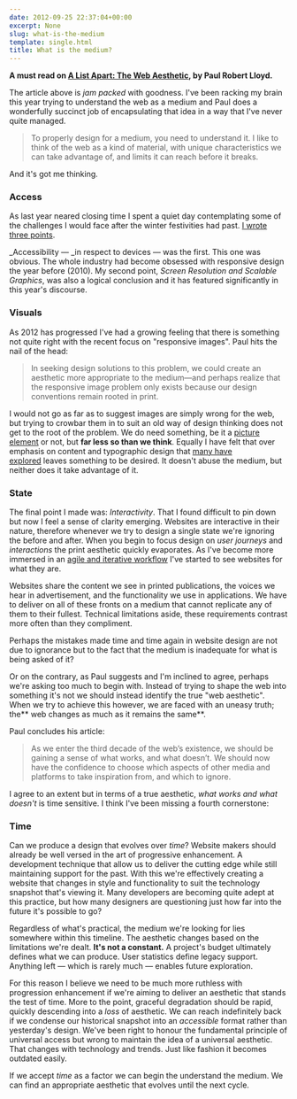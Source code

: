 ```yaml
---
date: 2012-09-25 22:37:04+00:00
excerpt: None
slug: what-is-the-medium
template: single.html
title: What is the medium?
---
```


**A must read on [A List Apart: The Web Aesthetic](http://www.alistapart.com/articles/the-web-aesthetic/), by Paul Robert Lloyd.**

The article above is _jam packed_ with goodness. I've been racking my brain this year trying to understand the web as a medium and Paul does a wonderfully succinct job of encapsulating that idea in a way that I've never quite managed.


<blockquote><p>To properly design for a medium, you need to understand it. I like to think of the web as a kind of material, with unique characteristics we can take advantage of, and limits it can reach before it breaks.</p></blockquote>


And it's got me thinking.


### Access


As last year neared closing time I spent a quiet day contemplating some of the challenges I would face after the winter festivities had past. [I wrote three points](http://dbushell.com/2011/12/15/web-design-2012-and-beyond/).

_Accessibility — _in respect to devices — was the first. This one was obvious. The whole industry had become obsessed with responsive design the year before (2010). My second point, _Screen Resolution and Scalable Graphics_, was also a logical conclusion and it has featured significantly in this year's discourse.


### Visuals


As 2012 has progressed I've had a growing feeling that there is something not quite right with the recent focus on "responsive images". Paul hits the nail of the head:


<blockquote><p>In seeking design solutions to this problem, we could create an aesthetic more appropriate to the medium—and perhaps realize that the responsive image problem only exists because our design conventions remain rooted in print.</p></blockquote>


I would not go as far as to suggest images are simply wrong for the web, but trying to crowbar them in to suit an old way of design thinking does not get to the root of the problem. We do need something, be it a [picture element](http://dvcs.w3.org/hg/html-proposals/raw-file/tip/responsive-images/responsive-images.html) or not, but **far less so than we think**. Equally I have felt that over emphasis on content and typographic design that [many have explored](http://dbushell.com/2012/05/26/the-restriction-of-type/) leaves something to be desired. It doesn't abuse the medium, but neither does it take advantage of it.


### State


The final point I made was: _Interactivity_. That I found difficult to pin down but now I feel a sense of clarity emerging. Websites are interactive in their nature, therefore whenever we try to design a single state we're ignoring the before and after. When you begin to focus design on _user journeys_ and _interactions_ the print aesthetic quickly evaporates. As I've become more immersed in an [agile and iterative workflow](http://dbushell.com/2012/09/17/agile-website-design-and-development/) I've started to see websites for what they are.

Websites share the content we see in printed publications, the voices we hear in advertisement, and the functionality we use in applications. We have to deliver on all of these fronts on a medium that cannot replicate any of them to their fullest. Technical limitations aside, these requirements contrast more often than they compliment.

Perhaps the mistakes made time and time again in website design are not due to ignorance but to the fact that the medium is inadequate for what is being asked of it?

Or on the contrary, as Paul suggests and I'm inclined to agree, perhaps we're asking too much to begin with. Instead of trying to shape the web into something it's not we should instead identify the true "web aesthetic". When we try to achieve this however, we are faced with an uneasy truth; the** web changes as much as it remains the same**.

Paul concludes his article:


<blockquote><p>As we enter the third decade of the web’s existence, we should be gaining a sense of what works, and what doesn’t. We should now have the confidence to choose which aspects of other media and platforms to take inspiration from, and which to ignore.</p></blockquote>


I agree to an extent but in terms of a true aesthetic, _what works and what doesn't_ is time sensitive. I think I've been missing a fourth cornerstone:


### Time


Can we produce a design that evolves over _time_? Website makers should already be well versed in the art of progressive enhancement. A development technique that allow us to deliver the cutting edge while still maintaining support for the past. With this we're effectively creating a website that changes in style and functionality to suit the technology snapshot that's viewing it. Many developers are becoming quite adept at this practice, but how many designers are questioning just how far into the future it's possible to go?

Regardless of what's practical, the medium we're looking for lies somewhere within this timeline. The aesthetic changes based on the limitations we're dealt. **It's not a constant.** A project's budget ultimately defines what we can produce. User statistics define legacy support. Anything left — which is rarely much — enables future exploration.

For this reason I believe we need to be much more ruthless with progression enhancement if we're aiming to deliver an aesthetic that stands the test of time. More to the point, graceful degradation should be rapid, quickly descending into a _loss_ of aesthetic. We can reach indefinitely back if we condense our historical snapshot into an _accessible_ format rather than yesterday's design. We've been right to honour the fundamental principle of universal access but wrong to maintain the idea of a universal aesthetic. That changes with technology and trends. Just like fashion it becomes outdated easily.

If we accept _time_ as a factor we can begin the understand the medium. We can find an appropriate aesthetic that evolves until the next cycle.
